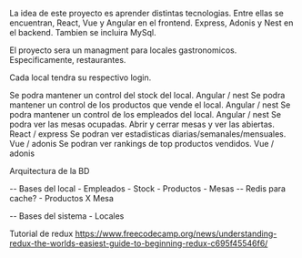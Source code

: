 La idea de este proyecto es aprender distintas tecnologias. Entre ellas se encuentran, React, Vue y Angular en el frontend. Express, Adonis y Nest en el backend. Tambien se incluira MySql.

El proyecto sera un managment para locales gastronomicos. Especificamente, restaurantes.

Cada local tendra su respectivo login.

Se podra mantener un control del stock del local. Angular / nest
Se podra mantener un control de los productos que vende el local. Angular / nest
Se podra mantener un control de los empleados del local. Angular / nest
Se podra ver las mesas ocupadas. Abrir y cerrar mesas y ver las abiertas. React / express
Se podran ver estadisticas diarias/semanales/mensuales. Vue / adonis
Se podran ver rankings de top productos vendidos. Vue / adonis

Arquitectura de la BD

-- Bases del local
    - Empleados
    - Stock
    - Productos
    - Mesas -- Redis para cache?
    - Productos X Mesa

-- Bases del sistema
    - Locales

Tutorial de redux
    https://www.freecodecamp.org/news/understanding-redux-the-worlds-easiest-guide-to-beginning-redux-c695f45546f6/